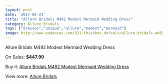 ```yaml
---
layout: post
date: '2017-05-23'
title: "Allure Bridals M492 Modest Mermaid Wedding Dress"
category: Allure Bridals
tags: ["dresses","unique","allure","modest","mermaid"]
image: http://www.eudances.com/331-thickbox_default/allure-bridals-m492-modest-mermaid-wedding-dress.jpg
---
```

Allure Bridals M492 Modest Mermaid Wedding Dress

On Sales: **$447.99**
<a href="https://www.eudances.com/en/allure-bridals/102-allure-bridals-m492-modest-mermaid-wedding-dress.html"><amp-img layout="responsive" width="600" height="600" src="//www.eudances.com/331-thickbox_default/allure-bridals-m492-modest-mermaid-wedding-dress.jpg" alt="Allure Bridals M492 Modest Mermaid Wedding Dress 0" /></a>
<a href="https://www.eudances.com/en/allure-bridals/102-allure-bridals-m492-modest-mermaid-wedding-dress.html"><amp-img layout="responsive" width="600" height="600" src="//www.eudances.com/332-thickbox_default/allure-bridals-m492-modest-mermaid-wedding-dress.jpg" alt="Allure Bridals M492 Modest Mermaid Wedding Dress 1" /></a>

Buy it: [Allure Bridals M492 Modest Mermaid Wedding Dress](https://www.eudances.com/en/allure-bridals/102-allure-bridals-m492-modest-mermaid-wedding-dress.html "Allure Bridals M492 Modest Mermaid Wedding Dress")

View more: [Allure Bridals](https://www.eudances.com/en/2-allure-bridals "Allure Bridals")